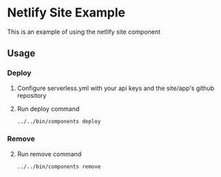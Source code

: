 # Netlify Site Example

This is an example of using the netlify site component

## Usage

### Deploy

1. Configure serverless.yml with your api keys and the site/app's github repository

2. Run deploy command

    ```bash
    ../../bin/components deploy
    ```

### Remove

2. Run remove command

    ```bash
    ../../bin/components remove
    ```
